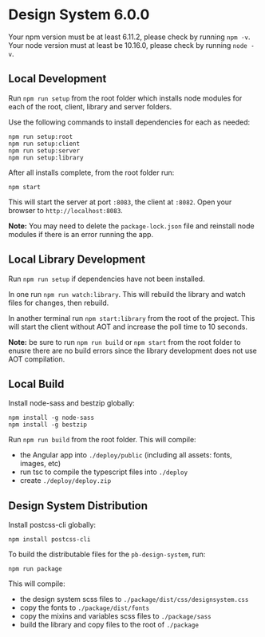 # Design System 6.0.0

Your npm version must be at least 6.11.2, please check by running `npm -v`.
Your node version must at least be 10.16.0, please check by running `node -v`.

## Local Development

Run `npm run setup` from the root folder which installs node modules for each of the root, client, library and server folders.

Use the following commands to install dependencies for each as needed:

```
npm run setup:root
npm run setup:client
npm run setup:server
npm run setup:library
```

After all installs complete, from the root folder run:

```
npm start
```

This will start the server at port `:8083`, the client at `:8082`. Open your browser to `http://localhost:8083`.

**Note:** You may need to delete the `package-lock.json` file and reinstall node modules if there is an error running the app.

## Local Library Development

Run `npm run setup` if dependencies have not been installed.

In one run `npm run watch:library`. This will rebuild the library and watch files for changes, then rebuild.

In another terminal run `npm start:library` from the root of the project. This will start the client without AOT and increase the poll time to 10 seconds.

**Note:** be sure to run `npm run build` or `npm start` from the root folder to enusre there are no build errors since the library development does not use AOT compilation.

## Local Build

Install node-sass and bestzip globally:

```
npm install -g node-sass
npm install -g bestzip
```

Run `npm run build` from the root folder. This will compile:

- the Angular app into `./deploy/public` (including all assets: fonts, images, etc)
- run tsc to compile the typescript files into `./deploy`
- create `./deploy/deploy.zip`

## Design System Distribution

Install postcss-cli globally:

```
npm install postcss-cli
```

To build the distributable files for the `pb-design-system`, run:

```
npm run package
```

This will compile:

- the design system scss files to `./package/dist/css/designsystem.css`
- copy the fonts to `./package/dist/fonts`
- copy the mixins and variables scss files to `./package/sass`
- build the library and copy files to the root of `./package`

